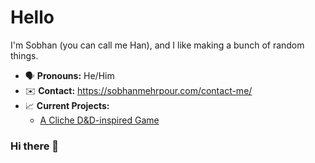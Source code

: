 # Hello
I'm Sobhan (you can call me Han), and I like making a bunch of random things.
- 🗣️ **Pronouns:** He/Him
- ✉️ **Contact:** https://sobhanmehrpour.com/contact-me/
- 📈 **Current Projects:**
  - [A Cliche D&D-inspired Game](https://github.com/Sobhan-M/game-off-2022)


### Hi there 👋

<!--
**Sobhan-M/Sobhan-M** is a ✨ _special_ ✨ repository because its `README.md` (this file) appears on your GitHub profile.

Here are some ideas to get you started:

- 🔭 I’m currently working on ...
- 🌱 I’m currently learning ...
- 👯 I’m looking to collaborate on ...
- 🤔 I’m looking for help with ...
- 💬 Ask me about ...
- 📫 How to reach me: ...
- 😄 Pronouns: ...
- ⚡ Fun fact: ...
-->
